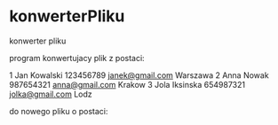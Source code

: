 # konwerterPliku
konwerter pliku

program konwertujacy plik z postaci:

1
Jan
Kowalski
123456789
janek@gmail.com
Warszawa
2
Anna
Nowak
987654321
anna@gmail.com
Krakow
3
Jola
Iksinska
654987321
jolka@gmail.com
Lodz

do nowego pliku o postaci:
